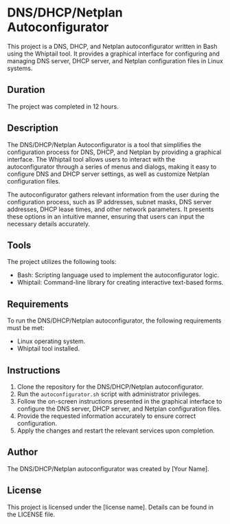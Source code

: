 # DNS/DHCP/Netplan Autoconfigurator

This project is a DNS, DHCP, and Netplan autoconfigurator written in Bash using the Whiptail tool. It provides a graphical interface for configuring and managing DNS server, DHCP server, and Netplan configuration files in Linux systems.

## Duration

The project was completed in 12 hours.

## Description

The DNS/DHCP/Netplan Autoconfigurator is a tool that simplifies the configuration process for DNS, DHCP, and Netplan by providing a graphical interface. The Whiptail tool allows users to interact with the autoconfigurator through a series of menus and dialogs, making it easy to configure DNS and DHCP server settings, as well as customize Netplan configuration files.

The autoconfigurator gathers relevant information from the user during the configuration process, such as IP addresses, subnet masks, DNS server addresses, DHCP lease times, and other network parameters. It presents these options in an intuitive manner, ensuring that users can input the necessary details accurately.

## Tools

The project utilizes the following tools:

- Bash: Scripting language used to implement the autoconfigurator logic.
- Whiptail: Command-line library for creating interactive text-based forms.

## Requirements

To run the DNS/DHCP/Netplan autoconfigurator, the following requirements must be met:

- Linux operating system.
- Whiptail tool installed.

## Instructions

1. Clone the repository for the DNS/DHCP/Netplan autoconfigurator.
2. Run the `autoconfigurator.sh` script with administrator privileges.
3. Follow the on-screen instructions presented in the graphical interface to configure the DNS server, DHCP server, and Netplan configuration files.
4. Provide the requested information accurately to ensure correct configuration.
5. Apply the changes and restart the relevant services upon completion.

## Author

The DNS/DHCP/Netplan autoconfigurator was created by [Your Name].

## License

This project is licensed under the [license name]. Details can be found in the LICENSE file.

